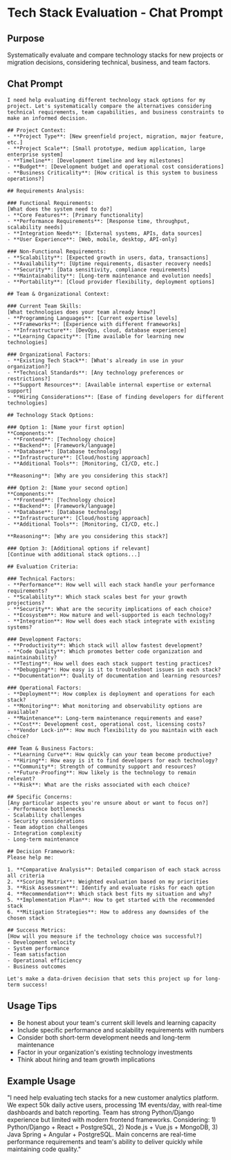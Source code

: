 # Tech Stack Evaluation - Chat Prompt

## Purpose
Systematically evaluate and compare technology stacks for new projects or migration decisions, considering technical, business, and team factors.

## Chat Prompt

```
I need help evaluating different technology stack options for my project. Let's systematically compare the alternatives considering technical requirements, team capabilities, and business constraints to make an informed decision.

## Project Context:
- **Project Type**: [New greenfield project, migration, major feature, etc.]
- **Project Scale**: [Small prototype, medium application, large enterprise system]
- **Timeline**: [Development timeline and key milestones]
- **Budget**: [Development budget and operational cost considerations]
- **Business Criticality**: [How critical is this system to business operations?]

## Requirements Analysis:

### Functional Requirements:
[What does the system need to do?]
- **Core Features**: [Primary functionality]
- **Performance Requirements**: [Response time, throughput, scalability needs]
- **Integration Needs**: [External systems, APIs, data sources]
- **User Experience**: [Web, mobile, desktop, API-only]

### Non-Functional Requirements:
- **Scalability**: [Expected growth in users, data, transactions]
- **Availability**: [Uptime requirements, disaster recovery needs]
- **Security**: [Data sensitivity, compliance requirements]
- **Maintainability**: [Long-term maintenance and evolution needs]
- **Portability**: [Cloud provider flexibility, deployment options]

## Team & Organizational Context:

### Current Team Skills:
[What technologies does your team already know?]
- **Programming Languages**: [Current expertise levels]
- **Frameworks**: [Experience with different frameworks]
- **Infrastructure**: [DevOps, cloud, database experience]
- **Learning Capacity**: [Time available for learning new technologies]

### Organizational Factors:
- **Existing Tech Stack**: [What's already in use in your organization?]
- **Technical Standards**: [Any technology preferences or restrictions?]
- **Support Resources**: [Available internal expertise or external support]
- **Hiring Considerations**: [Ease of finding developers for different technologies]

## Technology Stack Options:

### Option 1: [Name your first option]
**Components:**
- **Frontend**: [Technology choice]
- **Backend**: [Framework/language]
- **Database**: [Database technology]
- **Infrastructure**: [Cloud/hosting approach]
- **Additional Tools**: [Monitoring, CI/CD, etc.]

**Reasoning**: [Why are you considering this stack?]

### Option 2: [Name your second option]
**Components:**
- **Frontend**: [Technology choice]
- **Backend**: [Framework/language]
- **Database**: [Database technology]
- **Infrastructure**: [Cloud/hosting approach]
- **Additional Tools**: [Monitoring, CI/CD, etc.]

**Reasoning**: [Why are you considering this stack?]

### Option 3: [Additional options if relevant]
[Continue with additional stack options...]

## Evaluation Criteria:

### Technical Factors:
- **Performance**: How well will each stack handle your performance requirements?
- **Scalability**: Which stack scales best for your growth projections?
- **Security**: What are the security implications of each choice?
- **Ecosystem**: How mature and well-supported is each technology?
- **Integration**: How well does each stack integrate with existing systems?

### Development Factors:
- **Productivity**: Which stack will allow fastest development?
- **Code Quality**: Which promotes better code organization and maintainability?
- **Testing**: How well does each stack support testing practices?
- **Debugging**: How easy is it to troubleshoot issues in each stack?
- **Documentation**: Quality of documentation and learning resources?

### Operational Factors:
- **Deployment**: How complex is deployment and operations for each stack?
- **Monitoring**: What monitoring and observability options are available?
- **Maintenance**: Long-term maintenance requirements and ease?
- **Cost**: Development cost, operational cost, licensing costs?
- **Vendor Lock-in**: How much flexibility do you maintain with each choice?

### Team & Business Factors:
- **Learning Curve**: How quickly can your team become productive?
- **Hiring**: How easy is it to find developers for each technology?
- **Community**: Strength of community support and resources?
- **Future-Proofing**: How likely is the technology to remain relevant?
- **Risk**: What are the risks associated with each choice?

## Specific Concerns:
[Any particular aspects you're unsure about or want to focus on?]
- Performance bottlenecks
- Scalability challenges
- Security considerations
- Team adoption challenges
- Integration complexity
- Long-term maintenance

## Decision Framework:
Please help me:

1. **Comparative Analysis**: Detailed comparison of each stack across all criteria
2. **Scoring Matrix**: Weighted evaluation based on my priorities
3. **Risk Assessment**: Identify and evaluate risks for each option
4. **Recommendation**: Which stack best fits my situation and why?
5. **Implementation Plan**: How to get started with the recommended stack
6. **Mitigation Strategies**: How to address any downsides of the chosen stack

## Success Metrics:
[How will you measure if the technology choice was successful?]
- Development velocity
- System performance
- Team satisfaction
- Operational efficiency
- Business outcomes

Let's make a data-driven decision that sets this project up for long-term success!
```

## Usage Tips
- Be honest about your team's current skill levels and learning capacity
- Include specific performance and scalability requirements with numbers
- Consider both short-term development needs and long-term maintenance
- Factor in your organization's existing technology investments
- Think about hiring and team growth implications

## Example Usage

"I need help evaluating tech stacks for a new customer analytics platform. We expect 50k daily active users, processing 1M events/day, with real-time dashboards and batch reporting. Team has strong Python/Django experience but limited with modern frontend frameworks. Considering: 1) Python/Django + React + PostgreSQL, 2) Node.js + Vue.js + MongoDB, 3) Java Spring + Angular + PostgreSQL. Main concerns are real-time performance requirements and team's ability to deliver quickly while maintaining code quality."
